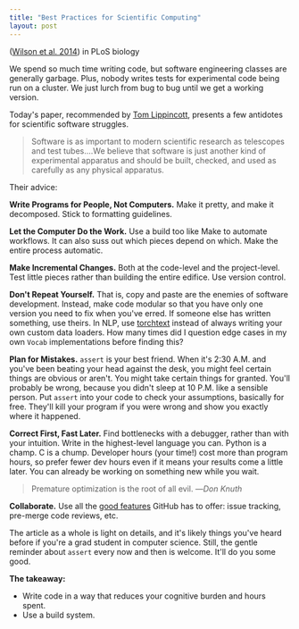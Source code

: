 ```yaml
---
title: "Best Practices for Scientific Computing"
layout: post
---
```


([Wilson et al. 2014](journals.plos.org/plosbiology/article?id=10.1371/journal.pbio.1001745)) in PLoS biology

We spend so much time writing code, but software engineering classes are generally garbage. Plus, nobody writes tests for experimental code being run on a cluster. We just lurch from bug to bug until we get a working version.

Today's paper, recommended by [Tom Lippincott](https://www.logical-space.org),  presents a few antidotes for scientific software struggles. 

<!--more-->

> Software is as important to modern scientific research as telescopes and test tubes....We believe that software is just another kind of experimental apparatus and should be built, checked, and used as carefully as any physical apparatus.

Their advice:

**Write Programs for People, Not Computers.** Make it pretty, and make it decomposed. Stick to formatting guidelines.

**Let the Computer Do the Work.** Use a build too like Make to automate workflows. It can also suss out which pieces depend on which. Make the entire process automatic.

**Make Incremental Changes.**  Both at the code-level and the project-level. Test little pieces rather than building the entire edifice. Use version control.

**Don't Repeat Yourself.** That is, copy and paste are the enemies of software development. Instead, make code modular so that you have only one version you need to fix when you've erred. If someone else has written something, use theirs. In NLP, use [torchtext](https://github.com/pytorch/text) instead of always writing your own custom data loaders. How many times did I question edge cases in my own `Vocab` implementations before finding this?

**Plan for Mistakes.** `assert` is your best friend. When it's 2:30 A.M. and you've been beating your head against the desk, you might feel certain things are obvious or aren't. You might take certain things for granted. You'll probably be wrong, because you didn't sleep at 10 P.M. like a sensible person. Put `assert` into your code to check your assumptions, basically for free. They'll kill your program if you were wrong and show you exactly where it happened.

**Correct First, Fast Later.** Find bottlenecks with a debugger, rather than with your intuition. Write in the highest-level language you can. Python is a champ. C is a chump. Developer hours (your time!) cost more than program hours, so prefer fewer dev hours even if it means your results come a little later. You can already be working on something new while you wait.

> Premature optimization is the root of all evil.
> —*Don Knuth*

**Collaborate.** Use all the [good features](https://github.com/features) GitHub has to offer: issue tracking, pre-merge code reviews, etc.

The article as a whole is light on details, and it's likely things you've heard before if you're a grad student in computer science. Still, the gentle reminder about `assert` every now and then is welcome. It'll do you some good.

**The takeaway:**
- Write code in a way that reduces your cognitive burden and hours spent.
- Use a build system.
